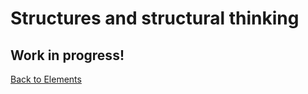 # Structures and structural thinking

## Work in progress!

[Back to Elements](README.md##structural-thinking)

